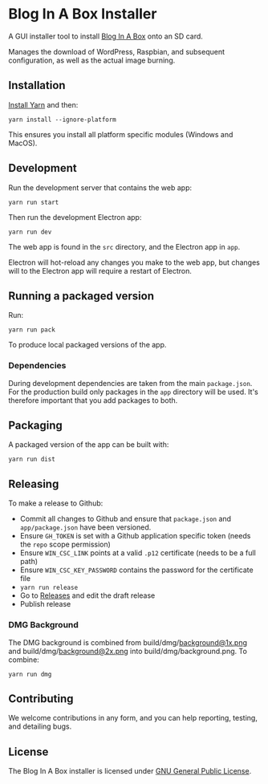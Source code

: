 # Blog In A Box Installer

A GUI installer tool to install [Blog In A Box](https://inabox.blog/) onto an SD card.

Manages the download of WordPress, Raspbian, and subsequent configuration, as well as the actual image burning.

## Installation

[Install Yarn](https://yarnpkg.com/en/docs/install) and then:

`yarn install --ignore-platform`

This ensures you install all platform specific modules (Windows and MacOS).

## Development

Run the development server that contains the web app:

`yarn run start`

Then run the development Electron app:

`yarn run dev`

The web app is found in the `src` directory, and the Electron app in `app`.

Electron will hot-reload any changes you make to the web app, but changes will to the Electron app will require a restart of Electron.

## Running a packaged version

Run:

`yarn run pack`

To produce local packaged versions of the app.

### Dependencies

During development dependencies are taken from the main `package.json`. For the production build only packages in the `app` directory will be used. It's therefore
important that you add packages to both.

## Packaging

A packaged version of the app can be built with:

`yarn run dist`

## Releasing

To make a release to Github:

- Commit all changes to Github and ensure that `package.json` and `app/package.json` have been versioned.
- Ensure `GH_TOKEN` is set with a Github application specific token (needs the `repo` scope permission)
- Ensure `WIN_CSC_LINK` points at a valid `.p12` certificate (needs to be a full path)
- Ensure `WIN_CSC_KEY_PASSWORD` contains the password for the certificate file
- `yarn run release`
- Go to [Releases](https://github.com/Automattic/biab-installer/releases) and edit the draft release
- Publish release

### DMG Background

The DMG background is combined from build/dmg/background@1x.png and build/dmg/background@2x.png into build/dmg/background.png. To combine:

`yarn run dmg`

## Contributing

We welcome contributions in any form, and you can help reporting, testing, and detailing bugs.

## License

The Blog In A Box installer is licensed under [GNU General Public License](./LICENSE).
